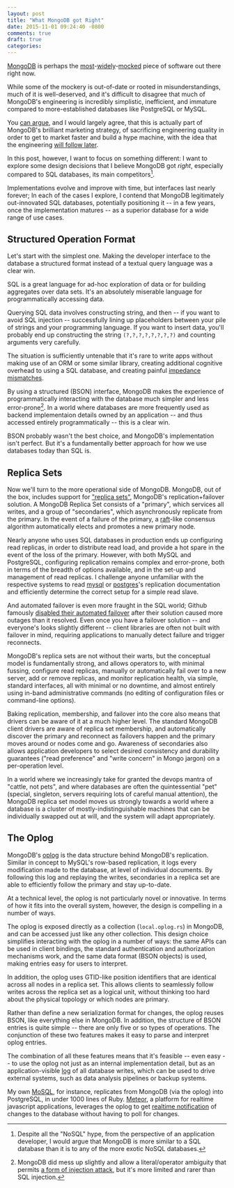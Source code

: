 ```yaml
---
layout: post
title: "What MongoDB got Right"
date: 2015-11-01 09:24:40 -0800
comments: true
draft: true
categories:
---
```


[MongoDB][mongo] is perhaps the
[most][webscale]-[widely][broken-by-design]-[mocked][mongodbfacts]
piece of software out there right now.

While some of the mockery is out-of-date or rooted in
misunderstandings, much of it is well-deserved, and it's difficult to
disagree that much of MongoDB's engineering is incredibly simplistic,
inefficient, and immature compared to more-established databases like
PostgreSQL or MySQL.

You [can argue][genius], and I would largely agree, that this is
actually part of MongoDB's brilliant marketing strategy, of
sacrificing engineering quality in order to get to market faster and
build a hype machine, with the idea that the engineering
[will follow later][wiredtiger].

In this post, however, I want to focus on something different: I want
to explore some design decisions that I believe MongoDB got *right*,
especially compared to SQL databases, its main competitors[^sql].

Implementations evolve and improve with time, but interfaces last
nearly forever; In each of the cases I explore, I contend that MongoDB
legitimately out-innovated SQL databases, potentially positioning it
-- in a few years, once the implementation matures -- as a superior
database for a wide range of use cases.

[mongo]: https://www.mongodb.org/
[webscale]: http://www.mongodb-is-web-scale.com/
[broken-by-design]: http://hackingdistributed.com/2013/01/29/mongo-ft/
[random-log]: http://stackoverflow.com/questions/16833100/why-does-the-mongodb-java-driver-use-a-random-number-generator-in-a-conditional
[mongodbfacts]: https://twitter.com/mongodbfacts
[genius]: http://nyeggen.com/post/2013-10-18-the-genius-and-folly-of-mongodb/
[wiredtiger]: https://www.mongodb.com/press/wired-tiger

## Structured Operation Format

Let's start with the simplest one. Making the developer interface to
the database a structured format instead of a textual query language
was a clear win.

SQL is a great language for ad-hoc exploration of data or for building
aggregates over data sets. It's an absolutely miserable language for
programmatically accessing data.

Querying SQL data involves constructing string, and then -- if you
want to avoid SQL injection -- successfully lining up placeholders
between your pile of strings and your programming language. If you
want to insert data, you'll probably end up constructing the string
`(?,?,?,?,?,?,?,?)` and counting arguments very carefully.

The situation is sufficiently untenable that it's rare to write apps
without making use of an ORM or some similar library, creating
additional cognitive overhead to using a SQL database, and creating
painful [impedance mismatches][impedance].

By using a structured (BSON) interface, MongoDB makes the experience
of programmatically interacting with the database much simpler and
less error-prone[^injection]. In a world where databases are more
frequently used as backend implementaion details owned by an
application -- and thus accessed entirely programmatically -- this is
a clear win.

BSON probably wasn't the best choice, and MongoDB's implementation
isn't perfect. But it's a fundamentally better approach for how we use
databases today than SQL is.

[impedance]: https://en.wikipedia.org/wiki/Object-relational_impedance_mismatch

## Replica Sets

Now we'll turn to the more operational side of MongoDB. MongoDB, out
of the box, includes support for ["replica sets"][replset], MongoDB's
replication+failover solution. A MongoDB Replica Set consists of a
"primary", which services all writes, and a group of "secondaries",
which asynchronously replicate from the primary. In the event of a
failure of the primary, a [raft][raft]-like consensus algorithm
automatically elects and promotes a new primary node.

Nearly anyone who uses SQL databases in production ends up configuring
read replicas, in order to distribute read load, and provide a hot
spare in the event of the loss of the primary. However, with both
MySQL and PostgreSQL, configuring replication remains complex and
error-prone, both in terms of the breadth of options available, and in
the set-up and management of read replicas. I challenge anyone
unfamiliar with the respective systems to read
[mysql][mysql-replication] or [postgres][postgres-replication]'s
replication documentation and efficiently determine the correct setup
for a simple read slave.

And automated failover is even more fraught in the SQL world; Github
famously [disabled their automated failover][github-failover] after
their solution caused more outages than it resolved. Even once you
have a failover solution -- and everyone's looks slightly different --
client libraries are often not built with failover in mind, requiring
applications to manually detect failure and trigger reconnects.

MongoDB's replica sets are not without their warts, but the conceptual
model is fundamentally strong, and allows operators to, with minimal
fussing, configure read replicas, manually or automatically fail over
to a new server, add or remove replicas, and monitor replication
health, via simple, standard interfaces, all with minimal or no
downtime, and almost entirely using in-band administrative commands
(no editing of configuration files or command-line options).

Baking replication, membership, and failover into the core also means
that drivers can be aware of it at a much higher level. The standard
MongoDB client drivers are aware of replica set membership, and
automatically discover the primary and reconnect as failovers happen
and the primary moves around or nodes come and go. Awareness of
secondaries also allows application developers to select desired
consistency and durability guarantees ("read preference" and "write
concern" in Mongo jargon) on a per-operation level.

In a world where we increasingly take for granted the devops mantra of
"cattle, not pets", and where databases are often the quintessential
"pet" (special, singleton, servers requiring lots of careful manual
attention), the MongoDB replica set model moves us strongly towards a
world where a database is a cluster of mostly-indistinguishable
machines that can be individually swapped out at will, and the system
will adapt appropriately.

[replset]: https://docs.mongodb.org/manual/replication/
[raft]: https://raft.github.io/
[github-failover]: https://github.com/blog/1261-github-availability-this-week
[mysql-replication]: http://dev.mysql.com/doc/refman/5.7/en/replication.html
[postgres-replication]: https://wiki.postgresql.org/wiki/Replication,_Clustering,_and_Connection_Pooling

## The Oplog

MongoDB's [oplog][oplog] is the data structure behind MongoDB's
replication. Similar in concept to MySQL's row-based replication, it
logs every modification made to the database, at level of individual
documents. By following this log and replaying the writes, secondaries
in a replica set are able to efficiently follow the primary and stay
up-to-date.

At a technical level, the oplog is not particularly novel or
innovative. In terms of how it fits into the overall system, however,
the design is compelling in a number of ways.

The oplog is exposed directly as a collection (`local.oplog.rs`) in
MongoDB, and can be accessed just like any other collection. This
design choice simplifies interacting with the oplog in a number of
ways: the same APIs can be used in client bindings, the standard
authentication and authorization mechanisms work, and the same data
format (BSON objects) is used, making entries easy for users to
interpret.

In addition, the oplog uses GTID-like position identifiers that are
identical across all nodes in a replica set. This allows clients to
seamlessly follow writes across the replica set as a logical unit,
without thinking too hard about the physical topology or which nodes
are primary.

Rather than define a new serialization format for changes, the oplog
reuses BSON, like everything else in MongoDB. In addition, the
structure of BSON entries is quite simple -- there are only five or so
types of operations. The conjunction of these two features makes it
easy to parse and interpret oplog entries.

The combination of all these features means that it's feasible -- even
easy -- to use the oplog not just as an internal implementation
detail, but as an application-visible [log][log] of all database
writes, which can be used to drive external systems, such as data
analysis pipelines or backup systems.

My own [MoSQL][mosql], for instance, replicates from MongoDB (via the
oplog) into PostgreSQL, in under 1000 lines of Ruby. [Meteor][meteor],
a platform for realtime javascript applications, leverages the oplog
to get [realtime notification][meteor-oplog] of changes to the
database without having to poll for changes.


[oplog]: https://docs.mongodb.org/manual/core/replica-set-oplog/
[log]: https://engineering.linkedin.com/distributed-systems/log-what-every-software-engineer-should-know-about-real-time-datas-unifying
[mosql]: https://github.com/stripe/mosql
[meteor]: https://www.meteor.com/
[meteor-oplog]: https://github.com/meteor/meteor/wiki/Oplog-Observe-Driver


[^sql]: Despite all the "NoSQL" hype, from the perspective of an
    application developer, I would argue that MongoDB is more similar
    to a SQL database than it is to any of the more exotic NoSQL
    databases.

[^injection]: MongoDB did mess up slightly and allow a
    literal/operator ambiguity that permits
    [a form of injection attack][mongo-injection], but it's more
    limited and rarer than SQL injection.

[mongo-injection]: http://blog.websecurify.com/2014/08/hacking-nodejs-and-mongodb.html
